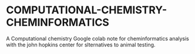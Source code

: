# COMPUTATIONAL-CHEMISTRY-CHEMINFORMATICS
A Computational chemistry Google colab note for cheminformatics analysis with the john hopkins center for slternatives to animal testing. 

